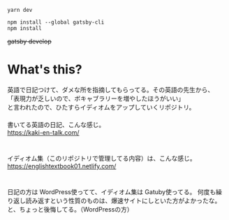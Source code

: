 ```
yarn dev

npm install --global gatsby-cli
npm install
```
~~gatsby develop~~

# What's this?
英語で日記つけて、ダメな所を指摘してもらってる。その英語の先生から、  
「表現力が乏しいので、ボキャブラリーを増やしたほうがいい」  
と言われたので、ひたすらイディオムをアップしていくリポジトリ。  
　  
書いてる英語の日記、こんな感じ。    
<https://kaki-en-talk.com/>  
　  
　  
イディオム集（このリポジトリで管理してる内容）は、こんな感じ。  
<https://englishtextbook01.netlify.com/>  
　  
　  
日記の方は WordPress使ってて、イディオム集は Gatuby使ってる。
何度も繰り返し読み返すという性質のものは、爆速サイトにしといた方がよかったな。と、ちょっと後悔してる。（WordPressの方）
